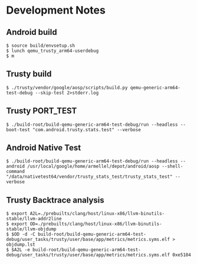 # Development Notes

## Android build

```
$ source build/envsetup.sh
$ lunch qemu_trusty_arm64-userdebug
$ m
```

## Trusty build

```
$ ./trusty/vendor/google/aosp/scripts/build.py qemu-generic-arm64-test-debug --skip-test 2>stderr.log
```

## Trusty PORT_TEST

```
$ ./build-root/build-qemu-generic-arm64-test-debug/run --headless --boot-test "com.android.trusty.stats.test" --verbose
```

## Android Native Test

```
$ ./build-root/build-qemu-generic-arm64-test-debug/run --headless --android /usr/local/google/home/armellel/depot/android/aosp --shell-command "/data/nativetest64/vendor/trusty_stats_test/trusty_stats_test" --verbose
```

## Trusty Backtrace analysis

```
$ export A2L=./prebuilts/clang/host/linux-x86/llvm-binutils-stable/llvm-addr2line
$ export OD=./prebuilts/clang/host/linux-x86/llvm-binutils-stable/llvm-objdump
$ $OD -d -C build-root/build-qemu-generic-arm64-test-debug/user_tasks/trusty/user/base/app/metrics/metrics.syms.elf > objdump.lst
$ $A2L -e build-root/build-qemu-generic-arm64-test-debug/user_tasks/trusty/user/base/app/metrics/metrics.syms.elf 0xe5104
```
